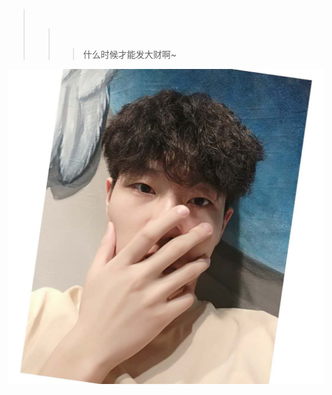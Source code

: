 > &nbsp;
>> &nbsp;
>>> 什么时候才能发大财啊~
>> &nbsp;
> &nbsp;

<p align="center" width="380"><img src="https://raw.githubusercontent.com/Hansen-hjs/Hansen-hjs.github.io/master/photos/i.jpg"></img></p>


